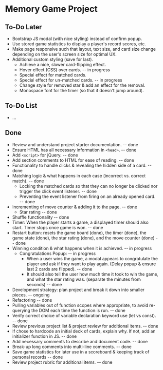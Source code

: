 # Memory Game Project

## To-Do Later
* Bootstrap JS modal (with nice styling) instead of confirm popup.
* Use stored game statistics to display a player's record scores, etc.
* Make page responsive such that layout, text size, and card size change depending on the user's screen size for optimal UX.
* Additional custom styling (save for last).
    * Achieve a nice, slower card-flipping effect.
    * Hover effect (CSS) over cards. -- in progress
    * Special effect for matched cards.
    * Special effect for un-matched cards. -- in progress
    * Change style for removed star & add an effect for the removal.
    * Monospace font for the timer (so that it doesn't jump around).


## To-Do List
* ...

## Done

* Review and understand project starter documentation. -- done
* Ensure HTML has all necessary information in `<head>`. -- done
* Add `<script>` for jQuery. -- done
* Add section comments to HTML for ease of reading. -- done
* Functionality to handle clicks & revealing the hidden side of a card. -- done
* Matching logic & what happens in each case (incorrect vs. correct match). -- done
    * Locking the matched cards so that they can no longer be clicked nor trigger the click event listener. -- done
    * Preventing the event listener from firing on an already opened card. -- done
* Incrementing of move counter & adding it to the page. -- done
    * Star rating -- done
* Shuffle functionality -- done
* Timer: When the player starts a game, a displayed timer should also start. Timer stops once game is won. -- done
* Restart button: resets the game board (done), the timer (done), the game state (done), the star rating (done), and the move counter (done) -- done
* Winning condition & what happens when it is achieved. -- in progress
    * Congratulations Popup: -- in progress
        * When a user wins the game, a modal appears to congratulate the player and ask if they want to play again. (Delay popup & ensure last 2 cards are flipped). -- done
        * It should also tell the user how much time it took to win the game, and what the star rating was. (separate the minutes from seconds) -- done
* Development strategy: plan project and break it down into smaller pieces. -- ongoing
* Refactoring -- done
* Pulling variables out of function scopes where appropriate, to avoid re-querying the DOM each time the function is run. -- done
* Verify correct choice of variable declaration keyword use (let vs const). -- done
* Review previous project list & project review for additional items. -- done
* If chose to hardcode an initial deck of cards, explain why. If not, add an initializer function in JS. -- done
* Add necessary comments to describe and document code. -- done
* Break-up long comments into multi-line comments. -- done
* Save game statistics for later use in a scoreboard & keeping track of personal records -- done
* Review project rubric for additional items. -- done

